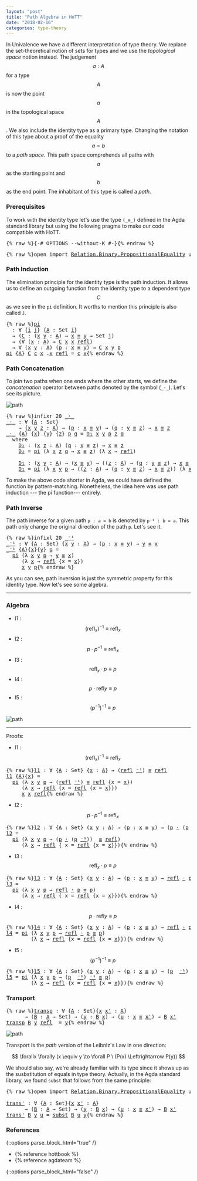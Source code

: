 ```yaml
---
layout: "post"
title: "Path Algebra in HoTT"
date: "2018-02-16"
categories: type-theory
---
```


In Univalence we have a different interpretation of type theory. We replace the
set-theoretical notion of sets for types and we use the *topological space*
notion instead. The judgement $$a : A$$ for a type $$A$$ is now the point $$a$$ in the
topological space $$A$$. We also include the identity type as a primary type.
Changing the notation of this type about a proof of the equality $$a = b$$ to a
*path space*. This path space comprehends all paths with $$a$$ as the starting
point and $$b$$ as the end point. The inhabitant of this type is called a *path*.

### Prerequisites

To work with the identity type let's use the type `(_≡_)` defined in
the Agda standard library but using the following pragma to make our code
compatible with HoTT.

<pre class="Agda">{% raw %}<a id="859" class="Symbol">{-#</a> <a id="863" class="Keyword">OPTIONS</a> <a id="871" class="Option">--without-K</a> <a id="883" class="Symbol">#-}</a>{% endraw %}</pre>

<pre class="Agda">{% raw %}<a id="912" class="Keyword">open</a> <a id="917" class="Keyword">import</a> <a id="924" href="https://agda.github.io/agda-stdlib/Relation.Binary.PropositionalEquality.html" class="Module">Relation.Binary.PropositionalEquality</a> <a id="962" class="Keyword">using</a> <a id="968" class="Symbol">(</a><a id="969" href="https://agda.github.io/agda-stdlib/Agda.Builtin.Equality.html#83" class="Datatype Operator">_≡_</a><a id="972" class="Symbol">;</a> <a id="974" href="https://agda.github.io/agda-stdlib/Agda.Builtin.Equality.html#140" class="InductiveConstructor">refl</a><a id="978" class="Symbol">)</a>{% endraw %}</pre>

### Path Induction

The elimination principle for the identity type is the path induction.
It allows us to define an outgoing function from the identity type to
a dependent type $$C$$ as we see in the `pi` definition. It worths to
mention this principle is also called `J`.

<pre class="Agda">{% raw %}<a id="pi"></a><a id="1280" href="{% endraw %}{% link _posts/2018-02-16-path-algebra-in-HoTT.md %}{% raw %}#1280" class="Function">pi</a>
  <a id="1285" class="Symbol">:</a> <a id="1287" class="Symbol">∀</a> <a id="1289" class="Symbol">{</a><a id="1290" href="{% endraw %}{% link _posts/2018-02-16-path-algebra-in-HoTT.md %}{% raw %}#1290" class="Bound">i</a> <a id="1292" href="{% endraw %}{% link _posts/2018-02-16-path-algebra-in-HoTT.md %}{% raw %}#1292" class="Bound">j</a><a id="1293" class="Symbol">}</a> <a id="1295" class="Symbol">{</a><a id="1296" href="{% endraw %}{% link _posts/2018-02-16-path-algebra-in-HoTT.md %}{% raw %}#1296" class="Bound">A</a> <a id="1298" class="Symbol">:</a> <a id="1300" class="PrimitiveType">Set</a> <a id="1304" href="{% endraw %}{% link _posts/2018-02-16-path-algebra-in-HoTT.md %}{% raw %}#1290" class="Bound">i</a><a id="1305" class="Symbol">}</a>
  <a id="1309" class="Symbol">→</a> <a id="1311" class="Symbol">(</a><a id="1312" href="{% endraw %}{% link _posts/2018-02-16-path-algebra-in-HoTT.md %}{% raw %}#1312" class="Bound">C</a> <a id="1314" class="Symbol">:</a> <a id="1316" class="Symbol">(</a><a id="1317" href="{% endraw %}{% link _posts/2018-02-16-path-algebra-in-HoTT.md %}{% raw %}#1317" class="Bound">x</a> <a id="1319" href="{% endraw %}{% link _posts/2018-02-16-path-algebra-in-HoTT.md %}{% raw %}#1319" class="Bound">y</a> <a id="1321" class="Symbol">:</a> <a id="1323" href="{% endraw %}{% link _posts/2018-02-16-path-algebra-in-HoTT.md %}{% raw %}#1296" class="Bound">A</a><a id="1324" class="Symbol">)</a> <a id="1326" class="Symbol">→</a> <a id="1328" href="{% endraw %}{% link _posts/2018-02-16-path-algebra-in-HoTT.md %}{% raw %}#1317" class="Bound">x</a> <a id="1330" href="https://agda.github.io/agda-stdlib/Agda.Builtin.Equality.html#83" class="Datatype Operator">≡</a> <a id="1332" href="{% endraw %}{% link _posts/2018-02-16-path-algebra-in-HoTT.md %}{% raw %}#1319" class="Bound">y</a> <a id="1334" class="Symbol">→</a> <a id="1336" class="PrimitiveType">Set</a> <a id="1340" href="{% endraw %}{% link _posts/2018-02-16-path-algebra-in-HoTT.md %}{% raw %}#1292" class="Bound">j</a><a id="1341" class="Symbol">)</a>
  <a id="1345" class="Symbol">→</a> <a id="1347" class="Symbol">(∀</a> <a id="1350" class="Symbol">(</a><a id="1351" href="{% endraw %}{% link _posts/2018-02-16-path-algebra-in-HoTT.md %}{% raw %}#1351" class="Bound">x</a> <a id="1353" class="Symbol">:</a> <a id="1355" href="{% endraw %}{% link _posts/2018-02-16-path-algebra-in-HoTT.md %}{% raw %}#1296" class="Bound">A</a><a id="1356" class="Symbol">)</a> <a id="1358" class="Symbol">→</a> <a id="1360" href="{% endraw %}{% link _posts/2018-02-16-path-algebra-in-HoTT.md %}{% raw %}#1312" class="Bound">C</a> <a id="1362" href="{% endraw %}{% link _posts/2018-02-16-path-algebra-in-HoTT.md %}{% raw %}#1351" class="Bound">x</a> <a id="1364" href="{% endraw %}{% link _posts/2018-02-16-path-algebra-in-HoTT.md %}{% raw %}#1351" class="Bound">x</a> <a id="1366" href="https://agda.github.io/agda-stdlib/Agda.Builtin.Equality.html#140" class="InductiveConstructor">refl</a><a id="1370" class="Symbol">)</a>
  <a id="1374" class="Symbol">→</a> <a id="1376" class="Symbol">∀</a> <a id="1378" class="Symbol">(</a><a id="1379" href="{% endraw %}{% link _posts/2018-02-16-path-algebra-in-HoTT.md %}{% raw %}#1379" class="Bound">x</a> <a id="1381" href="{% endraw %}{% link _posts/2018-02-16-path-algebra-in-HoTT.md %}{% raw %}#1381" class="Bound">y</a> <a id="1383" class="Symbol">:</a> <a id="1385" href="{% endraw %}{% link _posts/2018-02-16-path-algebra-in-HoTT.md %}{% raw %}#1296" class="Bound">A</a><a id="1386" class="Symbol">)</a> <a id="1388" class="Symbol">(</a><a id="1389" href="{% endraw %}{% link _posts/2018-02-16-path-algebra-in-HoTT.md %}{% raw %}#1389" class="Bound">p</a> <a id="1391" class="Symbol">:</a> <a id="1393" href="{% endraw %}{% link _posts/2018-02-16-path-algebra-in-HoTT.md %}{% raw %}#1379" class="Bound">x</a> <a id="1395" href="https://agda.github.io/agda-stdlib/Agda.Builtin.Equality.html#83" class="Datatype Operator">≡</a> <a id="1397" href="{% endraw %}{% link _posts/2018-02-16-path-algebra-in-HoTT.md %}{% raw %}#1381" class="Bound">y</a><a id="1398" class="Symbol">)</a> <a id="1400" class="Symbol">→</a> <a id="1402" href="{% endraw %}{% link _posts/2018-02-16-path-algebra-in-HoTT.md %}{% raw %}#1312" class="Bound">C</a> <a id="1404" href="{% endraw %}{% link _posts/2018-02-16-path-algebra-in-HoTT.md %}{% raw %}#1379" class="Bound">x</a> <a id="1406" href="{% endraw %}{% link _posts/2018-02-16-path-algebra-in-HoTT.md %}{% raw %}#1381" class="Bound">y</a> <a id="1408" href="{% endraw %}{% link _posts/2018-02-16-path-algebra-in-HoTT.md %}{% raw %}#1389" class="Bound">p</a>
<a id="1410" href="{% endraw %}{% link _posts/2018-02-16-path-algebra-in-HoTT.md %}{% raw %}#1280" class="Function">pi</a> <a id="1413" class="Symbol">{</a><a id="1414" href="{% endraw %}{% link _posts/2018-02-16-path-algebra-in-HoTT.md %}{% raw %}#1414" class="Bound">A</a><a id="1415" class="Symbol">}</a> <a id="1417" href="{% endraw %}{% link _posts/2018-02-16-path-algebra-in-HoTT.md %}{% raw %}#1417" class="Bound">C</a> <a id="1419" href="{% endraw %}{% link _posts/2018-02-16-path-algebra-in-HoTT.md %}{% raw %}#1419" class="Bound">c</a> <a id="1421" href="{% endraw %}{% link _posts/2018-02-16-path-algebra-in-HoTT.md %}{% raw %}#1421" class="Bound">x</a> <a id="1423" class="DottedPattern Symbol">.</a><a id="1424" href="{% endraw %}{% link _posts/2018-02-16-path-algebra-in-HoTT.md %}{% raw %}#1421" class="DottedPattern Bound">x</a> <a id="1426" href="https://agda.github.io/agda-stdlib/Agda.Builtin.Equality.html#140" class="InductiveConstructor">refl</a> <a id="1431" class="Symbol">=</a> <a id="1433" href="{% endraw %}{% link _posts/2018-02-16-path-algebra-in-HoTT.md %}{% raw %}#1419" class="Bound">c</a> <a id="1435" href="{% endraw %}{% link _posts/2018-02-16-path-algebra-in-HoTT.md %}{% raw %}#1421" class="Bound">x</a>{% endraw %}</pre>

### Path Concatenation

To join two paths when one ends where the other starts, we
define the _concatenation_ operator between paths denoted by the symbol (`_·_`).
Let's see its picture.

![path](/assets/ipe-images/path-concatenation.png)

<pre class="Agda">{% raw %}<a id="1702" class="Keyword">infixr</a> <a id="1709" class="Number">20</a> <a id="1712" href="{% endraw %}{% link _posts/2018-02-16-path-algebra-in-HoTT.md %}{% raw %}#1716" class="Function Operator">_·_</a>
<a id="_·_"></a><a id="1716" href="{% endraw %}{% link _posts/2018-02-16-path-algebra-in-HoTT.md %}{% raw %}#1716" class="Function Operator">_·_</a> <a id="1720" class="Symbol">:</a> <a id="1722" class="Symbol">∀</a> <a id="1724" class="Symbol">{</a><a id="1725" href="{% endraw %}{% link _posts/2018-02-16-path-algebra-in-HoTT.md %}{% raw %}#1725" class="Bound">A</a> <a id="1727" class="Symbol">:</a> <a id="1729" class="PrimitiveType">Set</a><a id="1732" class="Symbol">}</a>
    <a id="1738" class="Symbol">→</a> <a id="1740" class="Symbol">{</a><a id="1741" href="{% endraw %}{% link _posts/2018-02-16-path-algebra-in-HoTT.md %}{% raw %}#1741" class="Bound">x</a> <a id="1743" href="{% endraw %}{% link _posts/2018-02-16-path-algebra-in-HoTT.md %}{% raw %}#1743" class="Bound">y</a> <a id="1745" href="{% endraw %}{% link _posts/2018-02-16-path-algebra-in-HoTT.md %}{% raw %}#1745" class="Bound">z</a> <a id="1747" class="Symbol">:</a> <a id="1749" href="{% endraw %}{% link _posts/2018-02-16-path-algebra-in-HoTT.md %}{% raw %}#1725" class="Bound">A</a><a id="1750" class="Symbol">}</a> <a id="1752" class="Symbol">→</a> <a id="1754" class="Symbol">(</a><a id="1755" href="{% endraw %}{% link _posts/2018-02-16-path-algebra-in-HoTT.md %}{% raw %}#1755" class="Bound">p</a> <a id="1757" class="Symbol">:</a> <a id="1759" href="{% endraw %}{% link _posts/2018-02-16-path-algebra-in-HoTT.md %}{% raw %}#1741" class="Bound">x</a> <a id="1761" href="https://agda.github.io/agda-stdlib/Agda.Builtin.Equality.html#83" class="Datatype Operator">≡</a> <a id="1763" href="{% endraw %}{% link _posts/2018-02-16-path-algebra-in-HoTT.md %}{% raw %}#1743" class="Bound">y</a><a id="1764" class="Symbol">)</a> <a id="1766" class="Symbol">→</a> <a id="1768" class="Symbol">(</a><a id="1769" href="{% endraw %}{% link _posts/2018-02-16-path-algebra-in-HoTT.md %}{% raw %}#1769" class="Bound">q</a> <a id="1771" class="Symbol">:</a> <a id="1773" href="{% endraw %}{% link _posts/2018-02-16-path-algebra-in-HoTT.md %}{% raw %}#1743" class="Bound">y</a> <a id="1775" href="https://agda.github.io/agda-stdlib/Agda.Builtin.Equality.html#83" class="Datatype Operator">≡</a> <a id="1777" href="{% endraw %}{% link _posts/2018-02-16-path-algebra-in-HoTT.md %}{% raw %}#1745" class="Bound">z</a><a id="1778" class="Symbol">)</a> <a id="1780" class="Symbol">→</a> <a id="1782" href="{% endraw %}{% link _posts/2018-02-16-path-algebra-in-HoTT.md %}{% raw %}#1741" class="Bound">x</a> <a id="1784" href="https://agda.github.io/agda-stdlib/Agda.Builtin.Equality.html#83" class="Datatype Operator">≡</a> <a id="1786" href="{% endraw %}{% link _posts/2018-02-16-path-algebra-in-HoTT.md %}{% raw %}#1745" class="Bound">z</a>
<a id="1788" href="{% endraw %}{% link _posts/2018-02-16-path-algebra-in-HoTT.md %}{% raw %}#1716" class="Function Operator">_·_</a> <a id="1792" class="Symbol">{</a><a id="1793" href="{% endraw %}{% link _posts/2018-02-16-path-algebra-in-HoTT.md %}{% raw %}#1793" class="Bound">A</a><a id="1794" class="Symbol">}</a> <a id="1796" class="Symbol">{</a><a id="1797" href="{% endraw %}{% link _posts/2018-02-16-path-algebra-in-HoTT.md %}{% raw %}#1797" class="Bound">x</a><a id="1798" class="Symbol">}</a> <a id="1800" class="Symbol">{</a><a id="1801" href="{% endraw %}{% link _posts/2018-02-16-path-algebra-in-HoTT.md %}{% raw %}#1801" class="Bound">y</a><a id="1802" class="Symbol">}</a> <a id="1804" class="Symbol">{</a><a id="1805" href="{% endraw %}{% link _posts/2018-02-16-path-algebra-in-HoTT.md %}{% raw %}#1805" class="Bound">z</a><a id="1806" class="Symbol">}</a> <a id="1808" href="{% endraw %}{% link _posts/2018-02-16-path-algebra-in-HoTT.md %}{% raw %}#1808" class="Bound">p</a> <a id="1810" href="{% endraw %}{% link _posts/2018-02-16-path-algebra-in-HoTT.md %}{% raw %}#1810" class="Bound">q</a> <a id="1812" class="Symbol">=</a> <a id="1814" href="{% endraw %}{% link _posts/2018-02-16-path-algebra-in-HoTT.md %}{% raw %}#1922" class="Function">D₁</a> <a id="1817" href="{% endraw %}{% link _posts/2018-02-16-path-algebra-in-HoTT.md %}{% raw %}#1797" class="Bound">x</a> <a id="1819" href="{% endraw %}{% link _posts/2018-02-16-path-algebra-in-HoTT.md %}{% raw %}#1801" class="Bound">y</a> <a id="1821" href="{% endraw %}{% link _posts/2018-02-16-path-algebra-in-HoTT.md %}{% raw %}#1808" class="Bound">p</a> <a id="1823" href="{% endraw %}{% link _posts/2018-02-16-path-algebra-in-HoTT.md %}{% raw %}#1805" class="Bound">z</a> <a id="1825" href="{% endraw %}{% link _posts/2018-02-16-path-algebra-in-HoTT.md %}{% raw %}#1810" class="Bound">q</a>
  <a id="1829" class="Keyword">where</a>
    <a id="1839" href="{% endraw %}{% link _posts/2018-02-16-path-algebra-in-HoTT.md %}{% raw %}#1839" class="Function">D₂</a> <a id="1842" class="Symbol">:</a> <a id="1844" class="Symbol">(</a><a id="1845" href="{% endraw %}{% link _posts/2018-02-16-path-algebra-in-HoTT.md %}{% raw %}#1845" class="Bound">x</a> <a id="1847" href="{% endraw %}{% link _posts/2018-02-16-path-algebra-in-HoTT.md %}{% raw %}#1847" class="Bound">z</a> <a id="1849" class="Symbol">:</a> <a id="1851" href="{% endraw %}{% link _posts/2018-02-16-path-algebra-in-HoTT.md %}{% raw %}#1793" class="Bound">A</a><a id="1852" class="Symbol">)</a> <a id="1854" class="Symbol">(</a><a id="1855" href="{% endraw %}{% link _posts/2018-02-16-path-algebra-in-HoTT.md %}{% raw %}#1855" class="Bound">q</a> <a id="1857" class="Symbol">:</a> <a id="1859" href="{% endraw %}{% link _posts/2018-02-16-path-algebra-in-HoTT.md %}{% raw %}#1845" class="Bound">x</a> <a id="1861" href="https://agda.github.io/agda-stdlib/Agda.Builtin.Equality.html#83" class="Datatype Operator">≡</a> <a id="1863" href="{% endraw %}{% link _posts/2018-02-16-path-algebra-in-HoTT.md %}{% raw %}#1847" class="Bound">z</a><a id="1864" class="Symbol">)</a> <a id="1866" class="Symbol">→</a> <a id="1868" href="{% endraw %}{% link _posts/2018-02-16-path-algebra-in-HoTT.md %}{% raw %}#1845" class="Bound">x</a> <a id="1870" href="https://agda.github.io/agda-stdlib/Agda.Builtin.Equality.html#83" class="Datatype Operator">≡</a> <a id="1872" href="{% endraw %}{% link _posts/2018-02-16-path-algebra-in-HoTT.md %}{% raw %}#1847" class="Bound">z</a>
    <a id="1878" href="{% endraw %}{% link _posts/2018-02-16-path-algebra-in-HoTT.md %}{% raw %}#1839" class="Function">D₂</a> <a id="1881" class="Symbol">=</a> <a id="1883" href="{% endraw %}{% link _posts/2018-02-16-path-algebra-in-HoTT.md %}{% raw %}#1280" class="Function">pi</a> <a id="1886" class="Symbol">(λ</a> <a id="1889" href="{% endraw %}{% link _posts/2018-02-16-path-algebra-in-HoTT.md %}{% raw %}#1889" class="Bound">x</a> <a id="1891" href="{% endraw %}{% link _posts/2018-02-16-path-algebra-in-HoTT.md %}{% raw %}#1891" class="Bound">z</a> <a id="1893" href="{% endraw %}{% link _posts/2018-02-16-path-algebra-in-HoTT.md %}{% raw %}#1893" class="Bound">q</a> <a id="1895" class="Symbol">→</a> <a id="1897" href="{% endraw %}{% link _posts/2018-02-16-path-algebra-in-HoTT.md %}{% raw %}#1889" class="Bound">x</a> <a id="1899" href="https://agda.github.io/agda-stdlib/Agda.Builtin.Equality.html#83" class="Datatype Operator">≡</a> <a id="1901" href="{% endraw %}{% link _posts/2018-02-16-path-algebra-in-HoTT.md %}{% raw %}#1891" class="Bound">z</a><a id="1902" class="Symbol">)</a> <a id="1904" class="Symbol">(λ</a> <a id="1907" href="{% endraw %}{% link _posts/2018-02-16-path-algebra-in-HoTT.md %}{% raw %}#1907" class="Bound">x</a> <a id="1909" class="Symbol">→</a> <a id="1911" href="https://agda.github.io/agda-stdlib/Agda.Builtin.Equality.html#140" class="InductiveConstructor">refl</a><a id="1915" class="Symbol">)</a>

    <a id="1922" href="{% endraw %}{% link _posts/2018-02-16-path-algebra-in-HoTT.md %}{% raw %}#1922" class="Function">D₁</a> <a id="1925" class="Symbol">:</a> <a id="1927" class="Symbol">(</a><a id="1928" href="{% endraw %}{% link _posts/2018-02-16-path-algebra-in-HoTT.md %}{% raw %}#1928" class="Bound">x</a> <a id="1930" href="{% endraw %}{% link _posts/2018-02-16-path-algebra-in-HoTT.md %}{% raw %}#1930" class="Bound">y</a> <a id="1932" class="Symbol">:</a> <a id="1934" href="{% endraw %}{% link _posts/2018-02-16-path-algebra-in-HoTT.md %}{% raw %}#1793" class="Bound">A</a><a id="1935" class="Symbol">)</a> <a id="1937" class="Symbol">→</a> <a id="1939" class="Symbol">(</a><a id="1940" href="{% endraw %}{% link _posts/2018-02-16-path-algebra-in-HoTT.md %}{% raw %}#1928" class="Bound">x</a> <a id="1942" href="https://agda.github.io/agda-stdlib/Agda.Builtin.Equality.html#83" class="Datatype Operator">≡</a> <a id="1944" href="{% endraw %}{% link _posts/2018-02-16-path-algebra-in-HoTT.md %}{% raw %}#1930" class="Bound">y</a><a id="1945" class="Symbol">)</a> <a id="1947" class="Symbol">→</a> <a id="1949" class="Symbol">((</a><a id="1951" href="{% endraw %}{% link _posts/2018-02-16-path-algebra-in-HoTT.md %}{% raw %}#1951" class="Bound">z</a> <a id="1953" class="Symbol">:</a> <a id="1955" href="{% endraw %}{% link _posts/2018-02-16-path-algebra-in-HoTT.md %}{% raw %}#1793" class="Bound">A</a><a id="1956" class="Symbol">)</a> <a id="1958" class="Symbol">→</a> <a id="1960" class="Symbol">(</a><a id="1961" href="{% endraw %}{% link _posts/2018-02-16-path-algebra-in-HoTT.md %}{% raw %}#1961" class="Bound">q</a> <a id="1963" class="Symbol">:</a> <a id="1965" href="{% endraw %}{% link _posts/2018-02-16-path-algebra-in-HoTT.md %}{% raw %}#1930" class="Bound">y</a> <a id="1967" href="https://agda.github.io/agda-stdlib/Agda.Builtin.Equality.html#83" class="Datatype Operator">≡</a> <a id="1969" href="{% endraw %}{% link _posts/2018-02-16-path-algebra-in-HoTT.md %}{% raw %}#1951" class="Bound">z</a><a id="1970" class="Symbol">)</a> <a id="1972" class="Symbol">→</a> <a id="1974" href="{% endraw %}{% link _posts/2018-02-16-path-algebra-in-HoTT.md %}{% raw %}#1928" class="Bound">x</a> <a id="1976" href="https://agda.github.io/agda-stdlib/Agda.Builtin.Equality.html#83" class="Datatype Operator">≡</a> <a id="1978" href="{% endraw %}{% link _posts/2018-02-16-path-algebra-in-HoTT.md %}{% raw %}#1951" class="Bound">z</a><a id="1979" class="Symbol">)</a>
    <a id="1985" href="{% endraw %}{% link _posts/2018-02-16-path-algebra-in-HoTT.md %}{% raw %}#1922" class="Function">D₁</a> <a id="1988" class="Symbol">=</a> <a id="1990" href="{% endraw %}{% link _posts/2018-02-16-path-algebra-in-HoTT.md %}{% raw %}#1280" class="Function">pi</a> <a id="1993" class="Symbol">(λ</a> <a id="1996" href="{% endraw %}{% link _posts/2018-02-16-path-algebra-in-HoTT.md %}{% raw %}#1996" class="Bound">x</a> <a id="1998" href="{% endraw %}{% link _posts/2018-02-16-path-algebra-in-HoTT.md %}{% raw %}#1998" class="Bound">y</a> <a id="2000" href="{% endraw %}{% link _posts/2018-02-16-path-algebra-in-HoTT.md %}{% raw %}#2000" class="Bound">p</a> <a id="2002" class="Symbol">→</a> <a id="2004" class="Symbol">((</a><a id="2006" href="{% endraw %}{% link _posts/2018-02-16-path-algebra-in-HoTT.md %}{% raw %}#2006" class="Bound">z</a> <a id="2008" class="Symbol">:</a> <a id="2010" href="{% endraw %}{% link _posts/2018-02-16-path-algebra-in-HoTT.md %}{% raw %}#1793" class="Bound">A</a><a id="2011" class="Symbol">)</a> <a id="2013" class="Symbol">→</a> <a id="2015" class="Symbol">(</a><a id="2016" href="{% endraw %}{% link _posts/2018-02-16-path-algebra-in-HoTT.md %}{% raw %}#2016" class="Bound">q</a> <a id="2018" class="Symbol">:</a> <a id="2020" href="{% endraw %}{% link _posts/2018-02-16-path-algebra-in-HoTT.md %}{% raw %}#1998" class="Bound">y</a> <a id="2022" href="https://agda.github.io/agda-stdlib/Agda.Builtin.Equality.html#83" class="Datatype Operator">≡</a> <a id="2024" href="{% endraw %}{% link _posts/2018-02-16-path-algebra-in-HoTT.md %}{% raw %}#2006" class="Bound">z</a><a id="2025" class="Symbol">)</a> <a id="2027" class="Symbol">→</a> <a id="2029" href="{% endraw %}{% link _posts/2018-02-16-path-algebra-in-HoTT.md %}{% raw %}#1996" class="Bound">x</a> <a id="2031" href="https://agda.github.io/agda-stdlib/Agda.Builtin.Equality.html#83" class="Datatype Operator">≡</a> <a id="2033" href="{% endraw %}{% link _posts/2018-02-16-path-algebra-in-HoTT.md %}{% raw %}#2006" class="Bound">z</a><a id="2034" class="Symbol">))</a> <a id="2037" class="Symbol">(λ</a> <a id="2040" href="{% endraw %}{% link _posts/2018-02-16-path-algebra-in-HoTT.md %}{% raw %}#2040" class="Bound">x</a> <a id="2042" class="Symbol">→</a> <a id="2044" href="{% endraw %}{% link _posts/2018-02-16-path-algebra-in-HoTT.md %}{% raw %}#1839" class="Function">D₂</a> <a id="2047" href="{% endraw %}{% link _posts/2018-02-16-path-algebra-in-HoTT.md %}{% raw %}#2040" class="Bound">x</a><a id="2048" class="Symbol">)</a>{% endraw %}</pre>

To make the above code shorter in Agda, we could have defined the function by
pattern-matching. Nonetheless, the idea here was use path induction --- the pi
function--- entirely.

### Path Inverse

The path inverse for a given path `p : a = b` is denoted by `p⁻¹ : b = a`.
This path only change the original direction of the path `p`. Let's see it.

<pre class="Agda">{% raw %}<a id="2425" class="Keyword">infixl</a> <a id="2432" class="Number">20</a> <a id="2435" href="{% endraw %}{% link _posts/2018-02-16-path-algebra-in-HoTT.md %}{% raw %}#2439" class="Function Operator">_⁻¹</a>
<a id="_⁻¹"></a><a id="2439" href="{% endraw %}{% link _posts/2018-02-16-path-algebra-in-HoTT.md %}{% raw %}#2439" class="Function Operator">_⁻¹</a> <a id="2443" class="Symbol">:</a> <a id="2445" class="Symbol">∀</a> <a id="2447" class="Symbol">{</a><a id="2448" href="{% endraw %}{% link _posts/2018-02-16-path-algebra-in-HoTT.md %}{% raw %}#2448" class="Bound">A</a> <a id="2450" class="Symbol">:</a> <a id="2452" class="PrimitiveType">Set</a><a id="2455" class="Symbol">}</a> <a id="2457" class="Symbol">{</a><a id="2458" href="{% endraw %}{% link _posts/2018-02-16-path-algebra-in-HoTT.md %}{% raw %}#2458" class="Bound">x</a> <a id="2460" href="{% endraw %}{% link _posts/2018-02-16-path-algebra-in-HoTT.md %}{% raw %}#2460" class="Bound">y</a> <a id="2462" class="Symbol">:</a> <a id="2464" href="{% endraw %}{% link _posts/2018-02-16-path-algebra-in-HoTT.md %}{% raw %}#2448" class="Bound">A</a><a id="2465" class="Symbol">}</a> <a id="2467" class="Symbol">→</a> <a id="2469" class="Symbol">(</a><a id="2470" href="{% endraw %}{% link _posts/2018-02-16-path-algebra-in-HoTT.md %}{% raw %}#2470" class="Bound">p</a> <a id="2472" class="Symbol">:</a> <a id="2474" href="{% endraw %}{% link _posts/2018-02-16-path-algebra-in-HoTT.md %}{% raw %}#2458" class="Bound">x</a> <a id="2476" href="https://agda.github.io/agda-stdlib/Agda.Builtin.Equality.html#83" class="Datatype Operator">≡</a> <a id="2478" href="{% endraw %}{% link _posts/2018-02-16-path-algebra-in-HoTT.md %}{% raw %}#2460" class="Bound">y</a><a id="2479" class="Symbol">)</a> <a id="2481" class="Symbol">→</a> <a id="2483" href="{% endraw %}{% link _posts/2018-02-16-path-algebra-in-HoTT.md %}{% raw %}#2460" class="Bound">y</a> <a id="2485" href="https://agda.github.io/agda-stdlib/Agda.Builtin.Equality.html#83" class="Datatype Operator">≡</a> <a id="2487" href="{% endraw %}{% link _posts/2018-02-16-path-algebra-in-HoTT.md %}{% raw %}#2458" class="Bound">x</a>
<a id="2489" href="{% endraw %}{% link _posts/2018-02-16-path-algebra-in-HoTT.md %}{% raw %}#2439" class="Function Operator">_⁻¹</a> <a id="2493" class="Symbol">{</a><a id="2494" href="{% endraw %}{% link _posts/2018-02-16-path-algebra-in-HoTT.md %}{% raw %}#2494" class="Bound">A</a><a id="2495" class="Symbol">}{</a><a id="2497" href="{% endraw %}{% link _posts/2018-02-16-path-algebra-in-HoTT.md %}{% raw %}#2497" class="Bound">x</a><a id="2498" class="Symbol">}{</a><a id="2500" href="{% endraw %}{% link _posts/2018-02-16-path-algebra-in-HoTT.md %}{% raw %}#2500" class="Bound">y</a><a id="2501" class="Symbol">}</a> <a id="2503" href="{% endraw %}{% link _posts/2018-02-16-path-algebra-in-HoTT.md %}{% raw %}#2503" class="Bound">p</a> <a id="2505" class="Symbol">=</a>
  <a id="2509" href="{% endraw %}{% link _posts/2018-02-16-path-algebra-in-HoTT.md %}{% raw %}#1280" class="Function">pi</a> <a id="2512" class="Symbol">(λ</a> <a id="2515" href="{% endraw %}{% link _posts/2018-02-16-path-algebra-in-HoTT.md %}{% raw %}#2515" class="Bound">x</a> <a id="2517" href="{% endraw %}{% link _posts/2018-02-16-path-algebra-in-HoTT.md %}{% raw %}#2517" class="Bound">y</a> <a id="2519" href="{% endraw %}{% link _posts/2018-02-16-path-algebra-in-HoTT.md %}{% raw %}#2519" class="Bound">p</a> <a id="2521" class="Symbol">→</a> <a id="2523" href="{% endraw %}{% link _posts/2018-02-16-path-algebra-in-HoTT.md %}{% raw %}#2517" class="Bound">y</a> <a id="2525" href="https://agda.github.io/agda-stdlib/Agda.Builtin.Equality.html#83" class="Datatype Operator">≡</a> <a id="2527" href="{% endraw %}{% link _posts/2018-02-16-path-algebra-in-HoTT.md %}{% raw %}#2515" class="Bound">x</a><a id="2528" class="Symbol">)</a>
     <a id="2535" class="Symbol">(λ</a> <a id="2538" href="{% endraw %}{% link _posts/2018-02-16-path-algebra-in-HoTT.md %}{% raw %}#2538" class="Bound">x</a> <a id="2540" class="Symbol">→</a> <a id="2542" href="https://agda.github.io/agda-stdlib/Agda.Builtin.Equality.html#140" class="InductiveConstructor">refl</a> <a id="2547" class="Symbol">{</a><a id="2548" class="Argument">x</a> <a id="2550" class="Symbol">=</a> <a id="2552" href="{% endraw %}{% link _posts/2018-02-16-path-algebra-in-HoTT.md %}{% raw %}#2538" class="Bound">x</a><a id="2553" class="Symbol">})</a>
     <a id="2561" href="{% endraw %}{% link _posts/2018-02-16-path-algebra-in-HoTT.md %}{% raw %}#2497" class="Bound">x</a> <a id="2563" href="{% endraw %}{% link _posts/2018-02-16-path-algebra-in-HoTT.md %}{% raw %}#2500" class="Bound">y</a> <a id="2565" href="{% endraw %}{% link _posts/2018-02-16-path-algebra-in-HoTT.md %}{% raw %}#2503" class="Bound">p</a>{% endraw %}</pre>

As you can see, path inversion is just the symmetric property for this
identity type. Now let's see some algebra.

-----------------------------------------------------------------------------

### Algebra

+ l1 : $$(\mathsf{refl}_{x})^{-1} \equiv \mathsf{refl}_{x}$$
+ l2 : $$p \cdot p^{-1} \equiv \mathsf{refl}_{x}$$
+ l3 : $$\mathsf{refl}_{x} \cdot p \equiv p$$
+ l4 : $$p \cdot \mathsf{refl} y \equiv p$$
+ l5 : $$ (p ^{-1})^{-1} \equiv p$$

![path](/assets/ipe-images/path-algebra.png)

-----------------------------------------------------------------------------

Proofs:

+ l1 : $$(\mathsf{refl}_{x})^{-1} \equiv \mathsf{refl}_{x}$$
<pre class="Agda">{% raw %}<a id="l1"></a><a id="3233" href="{% endraw %}{% link _posts/2018-02-16-path-algebra-in-HoTT.md %}{% raw %}#3233" class="Function">l1</a> <a id="3236" class="Symbol">:</a> <a id="3238" class="Symbol">∀</a> <a id="3240" class="Symbol">{</a><a id="3241" href="{% endraw %}{% link _posts/2018-02-16-path-algebra-in-HoTT.md %}{% raw %}#3241" class="Bound">A</a> <a id="3243" class="Symbol">:</a> <a id="3245" class="PrimitiveType">Set</a><a id="3248" class="Symbol">}</a> <a id="3250" class="Symbol">{</a><a id="3251" href="{% endraw %}{% link _posts/2018-02-16-path-algebra-in-HoTT.md %}{% raw %}#3251" class="Bound">x</a> <a id="3253" class="Symbol">:</a> <a id="3255" href="{% endraw %}{% link _posts/2018-02-16-path-algebra-in-HoTT.md %}{% raw %}#3241" class="Bound">A</a><a id="3256" class="Symbol">}</a> <a id="3258" class="Symbol">→</a> <a id="3260" class="Symbol">(</a><a id="3261" href="https://agda.github.io/agda-stdlib/Agda.Builtin.Equality.html#140" class="InductiveConstructor">refl</a> <a id="3266" href="{% endraw %}{% link _posts/2018-02-16-path-algebra-in-HoTT.md %}{% raw %}#2439" class="Function Operator">⁻¹</a><a id="3268" class="Symbol">)</a> <a id="3270" href="https://agda.github.io/agda-stdlib/Agda.Builtin.Equality.html#83" class="Datatype Operator">≡</a> <a id="3272" href="https://agda.github.io/agda-stdlib/Agda.Builtin.Equality.html#140" class="InductiveConstructor">refl</a>
<a id="3277" href="{% endraw %}{% link _posts/2018-02-16-path-algebra-in-HoTT.md %}{% raw %}#3233" class="Function">l1</a> <a id="3280" class="Symbol">{</a><a id="3281" href="{% endraw %}{% link _posts/2018-02-16-path-algebra-in-HoTT.md %}{% raw %}#3281" class="Bound">A</a><a id="3282" class="Symbol">}{</a><a id="3284" href="{% endraw %}{% link _posts/2018-02-16-path-algebra-in-HoTT.md %}{% raw %}#3284" class="Bound">x</a><a id="3285" class="Symbol">}</a> <a id="3287" class="Symbol">=</a>
  <a id="3291" href="{% endraw %}{% link _posts/2018-02-16-path-algebra-in-HoTT.md %}{% raw %}#1280" class="Function">pi</a> <a id="3294" class="Symbol">(λ</a> <a id="3297" href="{% endraw %}{% link _posts/2018-02-16-path-algebra-in-HoTT.md %}{% raw %}#3297" class="Bound">x</a> <a id="3299" href="{% endraw %}{% link _posts/2018-02-16-path-algebra-in-HoTT.md %}{% raw %}#3299" class="Bound">y</a> <a id="3301" href="{% endraw %}{% link _posts/2018-02-16-path-algebra-in-HoTT.md %}{% raw %}#3301" class="Bound">p</a> <a id="3303" class="Symbol">→</a> <a id="3305" class="Symbol">(</a><a id="3306" href="https://agda.github.io/agda-stdlib/Agda.Builtin.Equality.html#140" class="InductiveConstructor">refl</a> <a id="3311" href="{% endraw %}{% link _posts/2018-02-16-path-algebra-in-HoTT.md %}{% raw %}#2439" class="Function Operator">⁻¹</a><a id="3313" class="Symbol">)</a> <a id="3315" href="https://agda.github.io/agda-stdlib/Agda.Builtin.Equality.html#83" class="Datatype Operator">≡</a> <a id="3317" href="https://agda.github.io/agda-stdlib/Agda.Builtin.Equality.html#140" class="InductiveConstructor">refl</a> <a id="3322" class="Symbol">{</a><a id="3323" class="Argument">x</a> <a id="3325" class="Symbol">=</a> <a id="3327" href="{% endraw %}{% link _posts/2018-02-16-path-algebra-in-HoTT.md %}{% raw %}#3297" class="Bound">x</a><a id="3328" class="Symbol">})</a>
     <a id="3336" class="Symbol">(λ</a> <a id="3339" href="{% endraw %}{% link _posts/2018-02-16-path-algebra-in-HoTT.md %}{% raw %}#3339" class="Bound">x</a> <a id="3341" class="Symbol">→</a> <a id="3343" href="https://agda.github.io/agda-stdlib/Agda.Builtin.Equality.html#140" class="InductiveConstructor">refl</a> <a id="3348" class="Symbol">{</a><a id="3349" class="Argument">x</a> <a id="3351" class="Symbol">=</a> <a id="3353" href="https://agda.github.io/agda-stdlib/Agda.Builtin.Equality.html#140" class="InductiveConstructor">refl</a> <a id="3358" class="Symbol">{</a><a id="3359" class="Argument">x</a> <a id="3361" class="Symbol">=</a> <a id="3363" href="{% endraw %}{% link _posts/2018-02-16-path-algebra-in-HoTT.md %}{% raw %}#3339" class="Bound">x</a><a id="3364" class="Symbol">}})</a>
     <a id="3373" href="{% endraw %}{% link _posts/2018-02-16-path-algebra-in-HoTT.md %}{% raw %}#3284" class="Bound">x</a> <a id="3375" href="{% endraw %}{% link _posts/2018-02-16-path-algebra-in-HoTT.md %}{% raw %}#3284" class="Bound">x</a> <a id="3377" href="https://agda.github.io/agda-stdlib/Agda.Builtin.Equality.html#140" class="InductiveConstructor">refl</a>{% endraw %}</pre>

+ l2 : $$p \cdot p^{-1} \equiv \mathsf{refl}_{x}$$

<pre class="Agda">{% raw %}<a id="l2"></a><a id="3459" href="{% endraw %}{% link _posts/2018-02-16-path-algebra-in-HoTT.md %}{% raw %}#3459" class="Function">l2</a> <a id="3462" class="Symbol">:</a> <a id="3464" class="Symbol">∀</a> <a id="3466" class="Symbol">{</a><a id="3467" href="{% endraw %}{% link _posts/2018-02-16-path-algebra-in-HoTT.md %}{% raw %}#3467" class="Bound">A</a> <a id="3469" class="Symbol">:</a> <a id="3471" class="PrimitiveType">Set</a><a id="3474" class="Symbol">}</a> <a id="3476" class="Symbol">(</a><a id="3477" href="{% endraw %}{% link _posts/2018-02-16-path-algebra-in-HoTT.md %}{% raw %}#3477" class="Bound">x</a> <a id="3479" href="{% endraw %}{% link _posts/2018-02-16-path-algebra-in-HoTT.md %}{% raw %}#3479" class="Bound">y</a> <a id="3481" class="Symbol">:</a> <a id="3483" href="{% endraw %}{% link _posts/2018-02-16-path-algebra-in-HoTT.md %}{% raw %}#3467" class="Bound">A</a><a id="3484" class="Symbol">)</a> <a id="3486" class="Symbol">→</a> <a id="3488" class="Symbol">(</a><a id="3489" href="{% endraw %}{% link _posts/2018-02-16-path-algebra-in-HoTT.md %}{% raw %}#3489" class="Bound">p</a> <a id="3491" class="Symbol">:</a> <a id="3493" href="{% endraw %}{% link _posts/2018-02-16-path-algebra-in-HoTT.md %}{% raw %}#3477" class="Bound">x</a> <a id="3495" href="https://agda.github.io/agda-stdlib/Agda.Builtin.Equality.html#83" class="Datatype Operator">≡</a> <a id="3497" href="{% endraw %}{% link _posts/2018-02-16-path-algebra-in-HoTT.md %}{% raw %}#3479" class="Bound">y</a><a id="3498" class="Symbol">)</a> <a id="3500" class="Symbol">→</a> <a id="3502" class="Symbol">(</a><a id="3503" href="{% endraw %}{% link _posts/2018-02-16-path-algebra-in-HoTT.md %}{% raw %}#3489" class="Bound">p</a> <a id="3505" href="{% endraw %}{% link _posts/2018-02-16-path-algebra-in-HoTT.md %}{% raw %}#1716" class="Function Operator">·</a> <a id="3507" class="Symbol">(</a><a id="3508" href="{% endraw %}{% link _posts/2018-02-16-path-algebra-in-HoTT.md %}{% raw %}#3489" class="Bound">p</a> <a id="3510" href="{% endraw %}{% link _posts/2018-02-16-path-algebra-in-HoTT.md %}{% raw %}#2439" class="Function Operator">⁻¹</a><a id="3512" class="Symbol">))</a>  <a id="3516" href="https://agda.github.io/agda-stdlib/Agda.Builtin.Equality.html#83" class="Datatype Operator">≡</a> <a id="3518" href="https://agda.github.io/agda-stdlib/Agda.Builtin.Equality.html#140" class="InductiveConstructor">refl</a>
<a id="3523" href="{% endraw %}{% link _posts/2018-02-16-path-algebra-in-HoTT.md %}{% raw %}#3459" class="Function">l2</a> <a id="3526" class="Symbol">=</a>
  <a id="3530" href="{% endraw %}{% link _posts/2018-02-16-path-algebra-in-HoTT.md %}{% raw %}#1280" class="Function">pi</a> <a id="3533" class="Symbol">(λ</a> <a id="3536" href="{% endraw %}{% link _posts/2018-02-16-path-algebra-in-HoTT.md %}{% raw %}#3536" class="Bound">x</a> <a id="3538" href="{% endraw %}{% link _posts/2018-02-16-path-algebra-in-HoTT.md %}{% raw %}#3538" class="Bound">y</a> <a id="3540" href="{% endraw %}{% link _posts/2018-02-16-path-algebra-in-HoTT.md %}{% raw %}#3540" class="Bound">p</a> <a id="3542" class="Symbol">→</a> <a id="3544" class="Symbol">(</a><a id="3545" href="{% endraw %}{% link _posts/2018-02-16-path-algebra-in-HoTT.md %}{% raw %}#3540" class="Bound">p</a> <a id="3547" href="{% endraw %}{% link _posts/2018-02-16-path-algebra-in-HoTT.md %}{% raw %}#1716" class="Function Operator">·</a> <a id="3549" class="Symbol">(</a><a id="3550" href="{% endraw %}{% link _posts/2018-02-16-path-algebra-in-HoTT.md %}{% raw %}#3540" class="Bound">p</a> <a id="3552" href="{% endraw %}{% link _posts/2018-02-16-path-algebra-in-HoTT.md %}{% raw %}#2439" class="Function Operator">⁻¹</a><a id="3554" class="Symbol">))</a>  <a id="3558" href="https://agda.github.io/agda-stdlib/Agda.Builtin.Equality.html#83" class="Datatype Operator">≡</a> <a id="3560" href="https://agda.github.io/agda-stdlib/Agda.Builtin.Equality.html#140" class="InductiveConstructor">refl</a><a id="3564" class="Symbol">)</a>
     <a id="3571" class="Symbol">(λ</a> <a id="3574" href="{% endraw %}{% link _posts/2018-02-16-path-algebra-in-HoTT.md %}{% raw %}#3574" class="Bound">x</a> <a id="3576" class="Symbol">→</a> <a id="3578" href="https://agda.github.io/agda-stdlib/Agda.Builtin.Equality.html#140" class="InductiveConstructor">refl</a> <a id="3583" class="Symbol">{</a> <a id="3585" class="Argument">x</a> <a id="3587" class="Symbol">=</a> <a id="3589" href="https://agda.github.io/agda-stdlib/Agda.Builtin.Equality.html#140" class="InductiveConstructor">refl</a> <a id="3594" class="Symbol">{</a><a id="3595" class="Argument">x</a> <a id="3597" class="Symbol">=</a> <a id="3599" href="{% endraw %}{% link _posts/2018-02-16-path-algebra-in-HoTT.md %}{% raw %}#3574" class="Bound">x</a><a id="3600" class="Symbol">}})</a>{% endraw %}</pre>

+ l3 : $$\mathsf{refl}_{x} \cdot p \equiv p$$

<pre class="Agda">{% raw %}<a id="l3"></a><a id="3676" href="{% endraw %}{% link _posts/2018-02-16-path-algebra-in-HoTT.md %}{% raw %}#3676" class="Function">l3</a> <a id="3679" class="Symbol">:</a> <a id="3681" class="Symbol">∀</a> <a id="3683" class="Symbol">{</a><a id="3684" href="{% endraw %}{% link _posts/2018-02-16-path-algebra-in-HoTT.md %}{% raw %}#3684" class="Bound">A</a> <a id="3686" class="Symbol">:</a> <a id="3688" class="PrimitiveType">Set</a><a id="3691" class="Symbol">}</a> <a id="3693" class="Symbol">(</a><a id="3694" href="{% endraw %}{% link _posts/2018-02-16-path-algebra-in-HoTT.md %}{% raw %}#3694" class="Bound">x</a> <a id="3696" href="{% endraw %}{% link _posts/2018-02-16-path-algebra-in-HoTT.md %}{% raw %}#3696" class="Bound">y</a> <a id="3698" class="Symbol">:</a> <a id="3700" href="{% endraw %}{% link _posts/2018-02-16-path-algebra-in-HoTT.md %}{% raw %}#3684" class="Bound">A</a><a id="3701" class="Symbol">)</a> <a id="3703" class="Symbol">→</a> <a id="3705" class="Symbol">(</a><a id="3706" href="{% endraw %}{% link _posts/2018-02-16-path-algebra-in-HoTT.md %}{% raw %}#3706" class="Bound">p</a> <a id="3708" class="Symbol">:</a> <a id="3710" href="{% endraw %}{% link _posts/2018-02-16-path-algebra-in-HoTT.md %}{% raw %}#3694" class="Bound">x</a> <a id="3712" href="https://agda.github.io/agda-stdlib/Agda.Builtin.Equality.html#83" class="Datatype Operator">≡</a> <a id="3714" href="{% endraw %}{% link _posts/2018-02-16-path-algebra-in-HoTT.md %}{% raw %}#3696" class="Bound">y</a><a id="3715" class="Symbol">)</a> <a id="3717" class="Symbol">→</a> <a id="3719" href="https://agda.github.io/agda-stdlib/Agda.Builtin.Equality.html#140" class="InductiveConstructor">refl</a> <a id="3724" href="{% endraw %}{% link _posts/2018-02-16-path-algebra-in-HoTT.md %}{% raw %}#1716" class="Function Operator">·</a> <a id="3726" href="{% endraw %}{% link _posts/2018-02-16-path-algebra-in-HoTT.md %}{% raw %}#3706" class="Bound">p</a> <a id="3728" href="https://agda.github.io/agda-stdlib/Agda.Builtin.Equality.html#83" class="Datatype Operator">≡</a> <a id="3730" href="{% endraw %}{% link _posts/2018-02-16-path-algebra-in-HoTT.md %}{% raw %}#3706" class="Bound">p</a>
<a id="3732" href="{% endraw %}{% link _posts/2018-02-16-path-algebra-in-HoTT.md %}{% raw %}#3676" class="Function">l3</a> <a id="3735" class="Symbol">=</a>
  <a id="3739" href="{% endraw %}{% link _posts/2018-02-16-path-algebra-in-HoTT.md %}{% raw %}#1280" class="Function">pi</a> <a id="3742" class="Symbol">(λ</a> <a id="3745" href="{% endraw %}{% link _posts/2018-02-16-path-algebra-in-HoTT.md %}{% raw %}#3745" class="Bound">x</a> <a id="3747" href="{% endraw %}{% link _posts/2018-02-16-path-algebra-in-HoTT.md %}{% raw %}#3747" class="Bound">y</a> <a id="3749" href="{% endraw %}{% link _posts/2018-02-16-path-algebra-in-HoTT.md %}{% raw %}#3749" class="Bound">p</a> <a id="3751" class="Symbol">→</a> <a id="3753" href="https://agda.github.io/agda-stdlib/Agda.Builtin.Equality.html#140" class="InductiveConstructor">refl</a> <a id="3758" href="{% endraw %}{% link _posts/2018-02-16-path-algebra-in-HoTT.md %}{% raw %}#1716" class="Function Operator">·</a> <a id="3760" href="{% endraw %}{% link _posts/2018-02-16-path-algebra-in-HoTT.md %}{% raw %}#3749" class="Bound">p</a> <a id="3762" href="https://agda.github.io/agda-stdlib/Agda.Builtin.Equality.html#83" class="Datatype Operator">≡</a> <a id="3764" href="{% endraw %}{% link _posts/2018-02-16-path-algebra-in-HoTT.md %}{% raw %}#3749" class="Bound">p</a><a id="3765" class="Symbol">)</a>
     <a id="3772" class="Symbol">(λ</a> <a id="3775" href="{% endraw %}{% link _posts/2018-02-16-path-algebra-in-HoTT.md %}{% raw %}#3775" class="Bound">x</a> <a id="3777" class="Symbol">→</a> <a id="3779" href="https://agda.github.io/agda-stdlib/Agda.Builtin.Equality.html#140" class="InductiveConstructor">refl</a> <a id="3784" class="Symbol">{</a> <a id="3786" class="Argument">x</a> <a id="3788" class="Symbol">=</a> <a id="3790" href="https://agda.github.io/agda-stdlib/Agda.Builtin.Equality.html#140" class="InductiveConstructor">refl</a> <a id="3795" class="Symbol">{</a><a id="3796" class="Argument">x</a> <a id="3798" class="Symbol">=</a> <a id="3800" href="{% endraw %}{% link _posts/2018-02-16-path-algebra-in-HoTT.md %}{% raw %}#3775" class="Bound">x</a><a id="3801" class="Symbol">}})</a>{% endraw %}</pre>

+ l4 : $$p \cdot \mathsf{refl} y \equiv p$$

<pre class="Agda">{% raw %}<a id="l4"></a><a id="3875" href="{% endraw %}{% link _posts/2018-02-16-path-algebra-in-HoTT.md %}{% raw %}#3875" class="Function">l4</a> <a id="3878" class="Symbol">:</a> <a id="3880" class="Symbol">∀</a> <a id="3882" class="Symbol">{</a><a id="3883" href="{% endraw %}{% link _posts/2018-02-16-path-algebra-in-HoTT.md %}{% raw %}#3883" class="Bound">A</a> <a id="3885" class="Symbol">:</a> <a id="3887" class="PrimitiveType">Set</a><a id="3890" class="Symbol">}</a> <a id="3892" class="Symbol">(</a><a id="3893" href="{% endraw %}{% link _posts/2018-02-16-path-algebra-in-HoTT.md %}{% raw %}#3893" class="Bound">x</a> <a id="3895" href="{% endraw %}{% link _posts/2018-02-16-path-algebra-in-HoTT.md %}{% raw %}#3895" class="Bound">y</a> <a id="3897" class="Symbol">:</a> <a id="3899" href="{% endraw %}{% link _posts/2018-02-16-path-algebra-in-HoTT.md %}{% raw %}#3883" class="Bound">A</a><a id="3900" class="Symbol">)</a> <a id="3902" class="Symbol">→</a> <a id="3904" class="Symbol">(</a><a id="3905" href="{% endraw %}{% link _posts/2018-02-16-path-algebra-in-HoTT.md %}{% raw %}#3905" class="Bound">p</a> <a id="3907" class="Symbol">:</a> <a id="3909" href="{% endraw %}{% link _posts/2018-02-16-path-algebra-in-HoTT.md %}{% raw %}#3893" class="Bound">x</a> <a id="3911" href="https://agda.github.io/agda-stdlib/Agda.Builtin.Equality.html#83" class="Datatype Operator">≡</a> <a id="3913" href="{% endraw %}{% link _posts/2018-02-16-path-algebra-in-HoTT.md %}{% raw %}#3895" class="Bound">y</a><a id="3914" class="Symbol">)</a> <a id="3916" class="Symbol">→</a> <a id="3918" href="https://agda.github.io/agda-stdlib/Agda.Builtin.Equality.html#140" class="InductiveConstructor">refl</a> <a id="3923" href="{% endraw %}{% link _posts/2018-02-16-path-algebra-in-HoTT.md %}{% raw %}#1716" class="Function Operator">·</a> <a id="3925" href="{% endraw %}{% link _posts/2018-02-16-path-algebra-in-HoTT.md %}{% raw %}#3905" class="Bound">p</a> <a id="3927" href="https://agda.github.io/agda-stdlib/Agda.Builtin.Equality.html#83" class="Datatype Operator">≡</a> <a id="3929" href="{% endraw %}{% link _posts/2018-02-16-path-algebra-in-HoTT.md %}{% raw %}#3905" class="Bound">p</a>
<a id="3931" href="{% endraw %}{% link _posts/2018-02-16-path-algebra-in-HoTT.md %}{% raw %}#3875" class="Function">l4</a> <a id="3934" class="Symbol">=</a> <a id="3936" href="{% endraw %}{% link _posts/2018-02-16-path-algebra-in-HoTT.md %}{% raw %}#1280" class="Function">pi</a> <a id="3939" class="Symbol">(λ</a> <a id="3942" href="{% endraw %}{% link _posts/2018-02-16-path-algebra-in-HoTT.md %}{% raw %}#3942" class="Bound">x</a> <a id="3944" href="{% endraw %}{% link _posts/2018-02-16-path-algebra-in-HoTT.md %}{% raw %}#3944" class="Bound">y</a> <a id="3946" href="{% endraw %}{% link _posts/2018-02-16-path-algebra-in-HoTT.md %}{% raw %}#3946" class="Bound">p</a> <a id="3948" class="Symbol">→</a> <a id="3950" href="https://agda.github.io/agda-stdlib/Agda.Builtin.Equality.html#140" class="InductiveConstructor">refl</a> <a id="3955" href="{% endraw %}{% link _posts/2018-02-16-path-algebra-in-HoTT.md %}{% raw %}#1716" class="Function Operator">·</a> <a id="3957" href="{% endraw %}{% link _posts/2018-02-16-path-algebra-in-HoTT.md %}{% raw %}#3946" class="Bound">p</a> <a id="3959" href="https://agda.github.io/agda-stdlib/Agda.Builtin.Equality.html#83" class="Datatype Operator">≡</a> <a id="3961" href="{% endraw %}{% link _posts/2018-02-16-path-algebra-in-HoTT.md %}{% raw %}#3946" class="Bound">p</a><a id="3962" class="Symbol">)</a>
        <a id="3972" class="Symbol">(λ</a> <a id="3975" href="{% endraw %}{% link _posts/2018-02-16-path-algebra-in-HoTT.md %}{% raw %}#3975" class="Bound">x</a> <a id="3977" class="Symbol">→</a> <a id="3979" href="https://agda.github.io/agda-stdlib/Agda.Builtin.Equality.html#140" class="InductiveConstructor">refl</a> <a id="3984" class="Symbol">{</a><a id="3985" class="Argument">x</a> <a id="3987" class="Symbol">=</a> <a id="3989" href="https://agda.github.io/agda-stdlib/Agda.Builtin.Equality.html#140" class="InductiveConstructor">refl</a> <a id="3994" class="Symbol">{</a><a id="3995" class="Argument">x</a> <a id="3997" class="Symbol">=</a> <a id="3999" href="{% endraw %}{% link _posts/2018-02-16-path-algebra-in-HoTT.md %}{% raw %}#3975" class="Bound">x</a><a id="4000" class="Symbol">}})</a>{% endraw %}</pre>

+ l5 : $$ (p ^{-1})^{-1} \equiv p$$

<pre class="Agda">{% raw %}<a id="l5"></a><a id="4066" href="{% endraw %}{% link _posts/2018-02-16-path-algebra-in-HoTT.md %}{% raw %}#4066" class="Function">l5</a> <a id="4069" class="Symbol">:</a> <a id="4071" class="Symbol">∀</a> <a id="4073" class="Symbol">{</a><a id="4074" href="{% endraw %}{% link _posts/2018-02-16-path-algebra-in-HoTT.md %}{% raw %}#4074" class="Bound">A</a> <a id="4076" class="Symbol">:</a> <a id="4078" class="PrimitiveType">Set</a><a id="4081" class="Symbol">}</a> <a id="4083" class="Symbol">(</a><a id="4084" href="{% endraw %}{% link _posts/2018-02-16-path-algebra-in-HoTT.md %}{% raw %}#4084" class="Bound">x</a> <a id="4086" href="{% endraw %}{% link _posts/2018-02-16-path-algebra-in-HoTT.md %}{% raw %}#4086" class="Bound">y</a> <a id="4088" class="Symbol">:</a> <a id="4090" href="{% endraw %}{% link _posts/2018-02-16-path-algebra-in-HoTT.md %}{% raw %}#4074" class="Bound">A</a><a id="4091" class="Symbol">)</a> <a id="4093" class="Symbol">→</a> <a id="4095" class="Symbol">(</a><a id="4096" href="{% endraw %}{% link _posts/2018-02-16-path-algebra-in-HoTT.md %}{% raw %}#4096" class="Bound">p</a> <a id="4098" class="Symbol">:</a> <a id="4100" href="{% endraw %}{% link _posts/2018-02-16-path-algebra-in-HoTT.md %}{% raw %}#4084" class="Bound">x</a> <a id="4102" href="https://agda.github.io/agda-stdlib/Agda.Builtin.Equality.html#83" class="Datatype Operator">≡</a> <a id="4104" href="{% endraw %}{% link _posts/2018-02-16-path-algebra-in-HoTT.md %}{% raw %}#4086" class="Bound">y</a><a id="4105" class="Symbol">)</a> <a id="4107" class="Symbol">→</a> <a id="4109" class="Symbol">(</a><a id="4110" href="{% endraw %}{% link _posts/2018-02-16-path-algebra-in-HoTT.md %}{% raw %}#4096" class="Bound">p</a>  <a id="4113" href="{% endraw %}{% link _posts/2018-02-16-path-algebra-in-HoTT.md %}{% raw %}#2439" class="Function Operator">⁻¹</a><a id="4115" class="Symbol">)</a> <a id="4117" href="{% endraw %}{% link _posts/2018-02-16-path-algebra-in-HoTT.md %}{% raw %}#2439" class="Function Operator">⁻¹</a> <a id="4120" href="https://agda.github.io/agda-stdlib/Agda.Builtin.Equality.html#83" class="Datatype Operator">≡</a> <a id="4122" href="{% endraw %}{% link _posts/2018-02-16-path-algebra-in-HoTT.md %}{% raw %}#4096" class="Bound">p</a>
<a id="4124" href="{% endraw %}{% link _posts/2018-02-16-path-algebra-in-HoTT.md %}{% raw %}#4066" class="Function">l5</a> <a id="4127" class="Symbol">=</a> <a id="4129" href="{% endraw %}{% link _posts/2018-02-16-path-algebra-in-HoTT.md %}{% raw %}#1280" class="Function">pi</a> <a id="4132" class="Symbol">(λ</a> <a id="4135" href="{% endraw %}{% link _posts/2018-02-16-path-algebra-in-HoTT.md %}{% raw %}#4135" class="Bound">x</a> <a id="4137" href="{% endraw %}{% link _posts/2018-02-16-path-algebra-in-HoTT.md %}{% raw %}#4137" class="Bound">y</a> <a id="4139" href="{% endraw %}{% link _posts/2018-02-16-path-algebra-in-HoTT.md %}{% raw %}#4139" class="Bound">p</a> <a id="4141" class="Symbol">→</a> <a id="4143" class="Symbol">(</a><a id="4144" href="{% endraw %}{% link _posts/2018-02-16-path-algebra-in-HoTT.md %}{% raw %}#4139" class="Bound">p</a>  <a id="4147" href="{% endraw %}{% link _posts/2018-02-16-path-algebra-in-HoTT.md %}{% raw %}#2439" class="Function Operator">⁻¹</a><a id="4149" class="Symbol">)</a> <a id="4151" href="{% endraw %}{% link _posts/2018-02-16-path-algebra-in-HoTT.md %}{% raw %}#2439" class="Function Operator">⁻¹</a> <a id="4154" href="https://agda.github.io/agda-stdlib/Agda.Builtin.Equality.html#83" class="Datatype Operator">≡</a> <a id="4156" href="{% endraw %}{% link _posts/2018-02-16-path-algebra-in-HoTT.md %}{% raw %}#4139" class="Bound">p</a><a id="4157" class="Symbol">)</a>
        <a id="4167" class="Symbol">(λ</a> <a id="4170" href="{% endraw %}{% link _posts/2018-02-16-path-algebra-in-HoTT.md %}{% raw %}#4170" class="Bound">x</a> <a id="4172" class="Symbol">→</a> <a id="4174" href="https://agda.github.io/agda-stdlib/Agda.Builtin.Equality.html#140" class="InductiveConstructor">refl</a> <a id="4179" class="Symbol">{</a><a id="4180" class="Argument">x</a> <a id="4182" class="Symbol">=</a> <a id="4184" href="https://agda.github.io/agda-stdlib/Agda.Builtin.Equality.html#140" class="InductiveConstructor">refl</a> <a id="4189" class="Symbol">{</a><a id="4190" class="Argument">x</a> <a id="4192" class="Symbol">=</a> <a id="4194" href="{% endraw %}{% link _posts/2018-02-16-path-algebra-in-HoTT.md %}{% raw %}#4170" class="Bound">x</a><a id="4195" class="Symbol">}})</a>{% endraw %}</pre>

### Transport

<pre class="Agda">{% raw %}<a id="transp"></a><a id="4239" href="{% endraw %}{% link _posts/2018-02-16-path-algebra-in-HoTT.md %}{% raw %}#4239" class="Function">transp</a> <a id="4246" class="Symbol">:</a> <a id="4248" class="Symbol">∀</a> <a id="4250" class="Symbol">{</a><a id="4251" href="{% endraw %}{% link _posts/2018-02-16-path-algebra-in-HoTT.md %}{% raw %}#4251" class="Bound">A</a> <a id="4253" class="Symbol">:</a> <a id="4255" class="PrimitiveType">Set</a><a id="4258" class="Symbol">}{</a><a id="4260" href="{% endraw %}{% link _posts/2018-02-16-path-algebra-in-HoTT.md %}{% raw %}#4260" class="Bound">x</a> <a id="4262" href="{% endraw %}{% link _posts/2018-02-16-path-algebra-in-HoTT.md %}{% raw %}#4262" class="Bound">x&#39;</a> <a id="4265" class="Symbol">:</a> <a id="4267" href="{% endraw %}{% link _posts/2018-02-16-path-algebra-in-HoTT.md %}{% raw %}#4251" class="Bound">A</a><a id="4268" class="Symbol">}</a>
      <a id="4276" class="Symbol">→</a> <a id="4278" class="Symbol">(</a><a id="4279" href="{% endraw %}{% link _posts/2018-02-16-path-algebra-in-HoTT.md %}{% raw %}#4279" class="Bound">B</a> <a id="4281" class="Symbol">:</a> <a id="4283" href="{% endraw %}{% link _posts/2018-02-16-path-algebra-in-HoTT.md %}{% raw %}#4251" class="Bound">A</a> <a id="4285" class="Symbol">→</a> <a id="4287" class="PrimitiveType">Set</a><a id="4290" class="Symbol">)</a> <a id="4292" class="Symbol">→</a> <a id="4294" class="Symbol">(</a><a id="4295" href="{% endraw %}{% link _posts/2018-02-16-path-algebra-in-HoTT.md %}{% raw %}#4295" class="Bound">y</a> <a id="4297" class="Symbol">:</a> <a id="4299" href="{% endraw %}{% link _posts/2018-02-16-path-algebra-in-HoTT.md %}{% raw %}#4279" class="Bound">B</a> <a id="4301" href="{% endraw %}{% link _posts/2018-02-16-path-algebra-in-HoTT.md %}{% raw %}#4260" class="Bound">x</a><a id="4302" class="Symbol">)</a> <a id="4304" class="Symbol">→</a> <a id="4306" class="Symbol">(</a><a id="4307" href="{% endraw %}{% link _posts/2018-02-16-path-algebra-in-HoTT.md %}{% raw %}#4307" class="Bound">u</a> <a id="4309" class="Symbol">:</a> <a id="4311" href="{% endraw %}{% link _posts/2018-02-16-path-algebra-in-HoTT.md %}{% raw %}#4260" class="Bound">x</a> <a id="4313" href="https://agda.github.io/agda-stdlib/Agda.Builtin.Equality.html#83" class="Datatype Operator">≡</a> <a id="4315" href="{% endraw %}{% link _posts/2018-02-16-path-algebra-in-HoTT.md %}{% raw %}#4262" class="Bound">x&#39;</a><a id="4317" class="Symbol">)</a> <a id="4319" class="Symbol">→</a> <a id="4321" href="{% endraw %}{% link _posts/2018-02-16-path-algebra-in-HoTT.md %}{% raw %}#4279" class="Bound">B</a> <a id="4323" href="{% endraw %}{% link _posts/2018-02-16-path-algebra-in-HoTT.md %}{% raw %}#4262" class="Bound">x&#39;</a>
<a id="4326" href="{% endraw %}{% link _posts/2018-02-16-path-algebra-in-HoTT.md %}{% raw %}#4239" class="Function">transp</a> <a id="4333" href="{% endraw %}{% link _posts/2018-02-16-path-algebra-in-HoTT.md %}{% raw %}#4333" class="Bound">B</a> <a id="4335" href="{% endraw %}{% link _posts/2018-02-16-path-algebra-in-HoTT.md %}{% raw %}#4335" class="Bound">y</a> <a id="4337" href="https://agda.github.io/agda-stdlib/Agda.Builtin.Equality.html#140" class="InductiveConstructor">refl</a>  <a id="4343" class="Symbol">=</a> <a id="4345" href="{% endraw %}{% link _posts/2018-02-16-path-algebra-in-HoTT.md %}{% raw %}#4335" class="Bound">y</a>{% endraw %}</pre>

![path](/assets/ipe-images/transport-fiber.png)

Transport is the *path* version of the Leibniz's Law in one direction:

$$
  \forallx \forally (x \equiv y \to \forall P \ (P(x) \Leftrightarrow P(y))
$$

We should also say, we're already familiar with its type since it
shows up as the susbstitution of equals in type theory. Actually,
in the Agda standard library, we found `subst` that follows from the same principle:

<pre class="Agda">{% raw %}<a id="4794" class="Keyword">open</a> <a id="4799" class="Keyword">import</a> <a id="4806" href="https://agda.github.io/agda-stdlib/Relation.Binary.PropositionalEquality.html" class="Module">Relation.Binary.PropositionalEquality</a> <a id="4844" class="Keyword">using</a> <a id="4850" class="Symbol">(</a><a id="4851" href="https://agda.github.io/agda-stdlib/Relation.Binary.PropositionalEquality.Core.html#700" class="Function">subst</a><a id="4856" class="Symbol">)</a>

<a id="trans&#39;"></a><a id="4859" href="{% endraw %}{% link _posts/2018-02-16-path-algebra-in-HoTT.md %}{% raw %}#4859" class="Function">trans&#39;</a> <a id="4866" class="Symbol">:</a> <a id="4868" class="Symbol">∀</a> <a id="4870" class="Symbol">{</a><a id="4871" href="{% endraw %}{% link _posts/2018-02-16-path-algebra-in-HoTT.md %}{% raw %}#4871" class="Bound">A</a> <a id="4873" class="Symbol">:</a> <a id="4875" class="PrimitiveType">Set</a><a id="4878" class="Symbol">}{</a><a id="4880" href="{% endraw %}{% link _posts/2018-02-16-path-algebra-in-HoTT.md %}{% raw %}#4880" class="Bound">x</a> <a id="4882" href="{% endraw %}{% link _posts/2018-02-16-path-algebra-in-HoTT.md %}{% raw %}#4882" class="Bound">x&#39;</a> <a id="4885" class="Symbol">:</a> <a id="4887" href="{% endraw %}{% link _posts/2018-02-16-path-algebra-in-HoTT.md %}{% raw %}#4871" class="Bound">A</a><a id="4888" class="Symbol">}</a>
      <a id="4896" class="Symbol">→</a> <a id="4898" class="Symbol">(</a><a id="4899" href="{% endraw %}{% link _posts/2018-02-16-path-algebra-in-HoTT.md %}{% raw %}#4899" class="Bound">B</a> <a id="4901" class="Symbol">:</a> <a id="4903" href="{% endraw %}{% link _posts/2018-02-16-path-algebra-in-HoTT.md %}{% raw %}#4871" class="Bound">A</a> <a id="4905" class="Symbol">→</a> <a id="4907" class="PrimitiveType">Set</a><a id="4910" class="Symbol">)</a> <a id="4912" class="Symbol">→</a> <a id="4914" class="Symbol">(</a><a id="4915" href="{% endraw %}{% link _posts/2018-02-16-path-algebra-in-HoTT.md %}{% raw %}#4915" class="Bound">y</a> <a id="4917" class="Symbol">:</a> <a id="4919" href="{% endraw %}{% link _posts/2018-02-16-path-algebra-in-HoTT.md %}{% raw %}#4899" class="Bound">B</a> <a id="4921" href="{% endraw %}{% link _posts/2018-02-16-path-algebra-in-HoTT.md %}{% raw %}#4880" class="Bound">x</a><a id="4922" class="Symbol">)</a> <a id="4924" class="Symbol">→</a> <a id="4926" class="Symbol">(</a><a id="4927" href="{% endraw %}{% link _posts/2018-02-16-path-algebra-in-HoTT.md %}{% raw %}#4927" class="Bound">u</a> <a id="4929" class="Symbol">:</a> <a id="4931" href="{% endraw %}{% link _posts/2018-02-16-path-algebra-in-HoTT.md %}{% raw %}#4880" class="Bound">x</a> <a id="4933" href="https://agda.github.io/agda-stdlib/Agda.Builtin.Equality.html#83" class="Datatype Operator">≡</a> <a id="4935" href="{% endraw %}{% link _posts/2018-02-16-path-algebra-in-HoTT.md %}{% raw %}#4882" class="Bound">x&#39;</a><a id="4937" class="Symbol">)</a> <a id="4939" class="Symbol">→</a> <a id="4941" href="{% endraw %}{% link _posts/2018-02-16-path-algebra-in-HoTT.md %}{% raw %}#4899" class="Bound">B</a> <a id="4943" href="{% endraw %}{% link _posts/2018-02-16-path-algebra-in-HoTT.md %}{% raw %}#4882" class="Bound">x&#39;</a>
<a id="4946" href="{% endraw %}{% link _posts/2018-02-16-path-algebra-in-HoTT.md %}{% raw %}#4859" class="Function">trans&#39;</a> <a id="4953" href="{% endraw %}{% link _posts/2018-02-16-path-algebra-in-HoTT.md %}{% raw %}#4953" class="Bound">B</a> <a id="4955" href="{% endraw %}{% link _posts/2018-02-16-path-algebra-in-HoTT.md %}{% raw %}#4955" class="Bound">y</a> <a id="4957" href="{% endraw %}{% link _posts/2018-02-16-path-algebra-in-HoTT.md %}{% raw %}#4957" class="Bound">u</a> <a id="4959" class="Symbol">=</a> <a id="4961" href="https://agda.github.io/agda-stdlib/Relation.Binary.PropositionalEquality.Core.html#700" class="Function">subst</a> <a id="4967" href="{% endraw %}{% link _posts/2018-02-16-path-algebra-in-HoTT.md %}{% raw %}#4953" class="Bound">B</a> <a id="4969" href="{% endraw %}{% link _posts/2018-02-16-path-algebra-in-HoTT.md %}{% raw %}#4957" class="Bound">u</a> <a id="4971" href="{% endraw %}{% link _posts/2018-02-16-path-algebra-in-HoTT.md %}{% raw %}#4955" class="Bound">y</a>{% endraw %}</pre>

### References

{::options parse_block_html="true" /}
<div class="references">

  - {% reference hottbook %}
  - {% reference agdateam %}

</div>
{::options parse_block_html="false" /}
